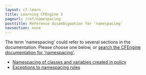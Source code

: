```yaml
---
layout: cf-learn
title: Learning CFEngine 3
pageurl: /ref/namespacing
posttitle: Reference disambiguation for 'namespacing'
navsection: none
---
```


The term 'namespacing' could refer to several sections in the documentation. Please choose one below, or
[search the CFEngine documentation for 'namespacing'](http://docs.cfengine.com/latest/search.html?q=namespacing).

- [Namespacing of classes and variables created in policy](http://docs.cfengine.com/latest/guide-language-concepts-namespaces.html#namespacing-of-classes-and-variables-created-in-policy)
- [Exceptions to namespacing rules](http://docs.cfengine.com/latest/guide-language-concepts-namespaces.html#exceptions-to-namespacing-rules)

